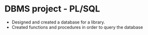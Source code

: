 # DBMS project - PL/SQL

- Designed and created a database for a library.
- Created functions and procedures in order to query the database
